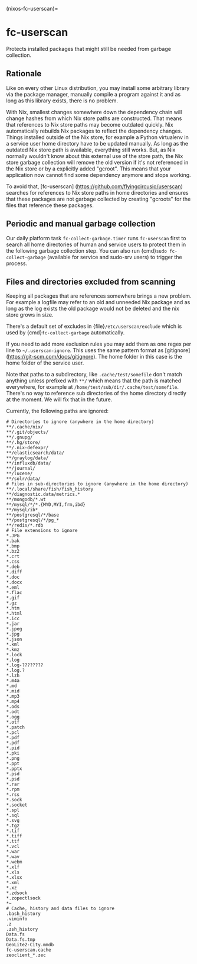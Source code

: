 (nixos-fc-userscan)=

# fc-userscan

Protects installed packages that might still be needed from garbage collection.

## Rationale

Like on every other Linux distribution, you may install some arbitrary library
via the package manager, manually compile a program against it and as long as
this library exists, there is no problem.

With Nix, smallest changes somewhere down the dependency chain will change
hashes from which Nix store paths are constructed. That means that references
to Nix store paths may become outdated quickly. Nix automatically rebuilds
Nix packages to reflect the dependency changes. Things installed outside of
the Nix store, for example a Python virtualenv in a service user home
directory have to be updated manually. As long as the outdated Nix store path
is available, everything still works. But, as Nix normally wouldn't know
about this external use of the store path, the Nix store garbage collection
will remove the old version if it's not referenced in the Nix store or by a
explicitly added "gcroot". This means that your application now
cannot find some dependency anymore and stops working.

To avoid that, [fc-userscan]
(https://github.com/flyingcircusio/userscan) searches for references to Nix
store paths in home directories and ensures that these packages
are not garbage collected by creating "gcroots" for the files that reference
these packages.

## Periodic and manual garbage collection

Our daily platform task `fc-collect-garbage.timer` runs `fc-userscan` first to
search all home directories of human and service users to protect them in the
following garbage collection step. You can also run
{cmd}`sudo fc-collect-garbage` (available for service and sudo-srv users) to
trigger the process.

## Files and directories excluded from scanning

Keeping all packages that are references somewhere brings a new problem. For
example a logfile may refer to an old and unneeded Nix package and as long as
the log exists the old package would not be deleted and the nix store grows
in size.

There's a default set of excludes in {file}`/etc/userscan/exclude` which is
used by {cmd}`fc-collect-garbage` automatically.

If you need to add more exclusion rules you may add them as one regex per line
to `~/.userscan-ignore`. This uses the same pattern format as [gitignore]
(https://git-scm.com/docs/gitignore). The home folder in this case is the
home folder of the service user.

Note that paths to a subdirectory, like `.cache/test/somefile` don't match
anything unless prefixed with `**/` which means that the path is matched
everywhere, for example at `/home/test/sub/dir/.cache/test/somefile`. There's
no way to reference sub directories of the home directory directly at the
moment. We will fix that in the future.

Currently, the following paths are ignored:

~~~
# Directories to ignore (anywhere in the home directory)
**/.cache/nix/
**/.git/objects/
**/.gnupg/
**/.hg/store/
**/.nix-defexpr/
**/elasticsearch/data/
**/graylog/data/
**/influxdb/data/
**/journal/
**/lucene/
**/solr/data/
# Files in sub-directories to ignore (anywhere in the home directory)
**/.local/share/fish/fish_history
**/diagnostic.data/metrics.*
**/mongodb/*.wt
**/mysql/*/*.{MYD,MYI,frm,ibd}
**/mysql/ib*
**/postgresql/*/base
**/postgresql/*/pg_*
**/redis/*.rdb
# File extensions to ignore
*.JPG
*.bak
*.bmp
*.bz2
*.crt
*.css
*.deb
*.diff
*.doc
*.docx
*.eml
*.flac
*.gif
*.gz
*.htm
*.html
*.icc
*.jar
*.jpeg
*.jpg
*.json
*.kml
*.kmz
*.lock
*.log
*.log-????????
*.log.?
*.lzh
*.m4a
*.md
*.mid
*.mp3
*.mp4
*.ods
*.odt
*.ogg
*.otf
*.patch
*.pcl
*.pdf
*.pdf
*.pid
*.pki
*.png
*.ppt
*.pptx
*.psd
*.psd
*.rar
*.rpm
*.rss
*.sock
*.socket
*.spl
*.sql
*.svg
*.tgz
*.tif
*.tiff
*.ttf
*.vcl
*.war
*.wav
*.webm
*.xlf
*.xls
*.xlsx
*.xml
*.xz
*.zdsock
*.zopectlsock
*~
# Cache, history and data files to ignore
.bash_history
.viminfo
.z
.zsh_history
Data.fs
Data.fs.tmp
GeoLite2-City.mmdb
fc-userscan.cache
zeoclient_*.zec
~~~
